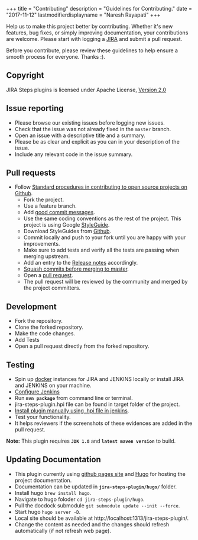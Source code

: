 +++
title = "Contributing"
description = "Guidelines for Contributing."
date = "2017-11-12"
lastmodifierdisplayname = "Naresh Rayapati"
+++

Help us to make this project better by contributing. Whether it's new features, bug fixes, or simply improving documentation, your contributions are welcome. Please start with logging a [JIRA][1] and submit a pull request.

Before you contribute, please review these guidelines to help ensure a smooth process for everyone. Thanks :).

## Copyright

JIRA Steps plugins is licensed under Apache License, [Version 2.0](http://www.apache.org/licenses/LICENSE-2.0)

## Issue reporting

* Please browse our existing issues before logging new issues.
* Check that the issue was not already fixed in the `master` branch.
* Open an issue with a descriptive title and a summary.
* Please be as clear and explicit as you can in your description of the issue.
* Include any relevant code in the issue summary.

## Pull requests

* Follow [Standard procedures in contributing to open source projects on Github][2].
  * Fork the project.
  * Use a feature branch.
  * Add [good commit messages][3].
  * Use the same coding conventions as the rest of the project. This project is using Google [StyleGuide](https://google.github.io/styleguide/javaguide.html).
  * Download StyleGuides from [Github](https://github.com/google/styleguide).
  * Commit locally and push to your fork until you are happy with your improvements.
  * Make sure to add tests and verify all the tests are passing when merging upstream.
  * Add an entry to the [Release notes][4] accordingly.
  * [Squash commits before merging to master][5].
  * Open a [pull request][6].
  * The pull request will be reviewed by the community and merged by the project committers.

## Development

* Fork the repository.
* Clone the forked repository.
* Make the code changes.
* Add Tests
* Open a pull request directly from the forked repository.

## Testing

* Spin up [docker](https://www.docker.com/) instances for JIRA and JENKINS locally or install JIRA and JENKINS on your machine.
* [Configure Jenkins](https://jenkinsci.github.io/jira-steps-plugin/config.html)
* Run **`mvn package`** from command line or terminal.
* jira-steps-plugin.hpi file can be found in target folder of the project.
* [Install plugin manually using .hpi file in jenkins](https://jenkins.io/doc/book/managing/plugins/#advanced-installation).
* Test your functionality.
* It helps reviewers if the screenshots of these evidences are added in the pull request.

**Note:** This plugin requires **`JDK 1.8`** and **`latest maven version`** to build.

## Updating Documentation

* This plugin currently using [github pages site](https://pages.github.com/) and [Hugo](http://gohugo.io/) for hosting the project documentation.
* Documentation can be updated in **`jira-steps-plugin/hugo/`** folder.
* Install hugo `brew install hugo`.
* Navigate to hugo foloder `cd jira-steps-plugin/hugo`.
* Pull the docdock submodule `git submodule update --init --force`.
* Start hugo `hugo server -D`.
* Local site should be available at http://localhost:1313/jira-steps-plugin/.
* Change the content as needed and the changes should refresh automatically (if not refresh web page).

[1]: http://issues.jenkins-ci.org/secure/IssueNavigator.jspa?mode=hide&reset=true&jqlQuery=project+%3D+JENKINS+AND+status+in+%28Open%2C+%22In+Progress%22%2C+Reopened%29+AND+component+%3D+%27jira-steps-plugin%27
[2]: http://gun.io/blog/how-to-github-fork-branch-and-pull-request
[3]: http://tbaggery.com/2008/04/19/a-note-about-git-commit-messages.html
[4]: ./release_notes.html
[5]: http://gitready.com/advanced/2009/02/10/squashing-commits-with-rebase.html
[6]: https://help.github.com/articles/using-pull-requests
